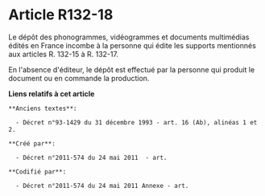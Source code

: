 # Article R132-18

Le dépôt des phonogrammes, vidéogrammes et documents multimédias édités en France incombe à la personne qui édite les
supports mentionnés aux articles R. 132-15 à R. 132-17.

En l'absence d'éditeur, le dépôt est effectué par la personne qui produit le document ou en commande la production.

**Liens relatifs à cet article**

	**Anciens textes**:

	  - Décret n°93-1429 du 31 décembre 1993 - art. 16 (Ab), alinéas 1 et 2.

	**Créé par**:

	  - Décret n°2011-574 du 24 mai 2011  - art.

	**Codifié par**:

	  - Décret n°2011-574 du 24 mai 2011 Annexe - art.
